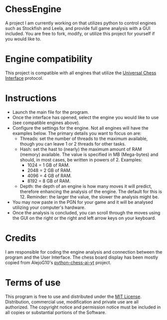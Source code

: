 # ChessEngine
A project I am currently working on that utilizes python to control engines such as Stockfish and Leela, and provide full game analysis with a GUI included.
You are free to fork, modify, or utilize this project for yourself if you would like to.

# Engine compatibility
This project is compatible with all engines that utilize the [Universal Chess Interface](https://backscattering.de/chess/uci/) protocol.

# Instructions
* Launch the main file for the program.
* Once the interface has opened, select the engine you would like to use (see compatible engines above).
* Configure the settings for the engine. Not all engines will have the examples below. The primary details you want to focus on are:
   - Threads: set the number of threads to the maximum available, though you can leave 1 or 2 threads for other tasks.
   - Hash: set the hast to (nearly) the maximum amount of RAM (memory) available. The value is specified in MB (Mega-bytes) and should, in most cases, be written in powers of 2. Examples:
      - 1024 = 1 GB of RAM.
      - 2048 = 2 GB of RAM.
      - 4096 = 4 GB of RAM.
      - 8192 = 8 GB of RAM.
   - Depth: the depth of an engine is how many moves it will predict, therefore enhancing the analysis of the engine. The default for this is 12. Reminder: the larger the value, the slower the analysis might be.
* You may now paste in the PGN for your game and it will be analysed utilizing your computer's hardware.
* Once the analysis is concluded, you can scroll through the moves using the GUI on the right or the right and left arrow keys on your keyboard.

# Credits
I am responsible for coding the engine analysis and connection between the program and the User Interface.
The chess board display has been mostly copied from AlejoG10's [python-chess-ai-yt](https://github.com/AlejoG10/python-chess-ai-yt) project.

# Terms of use
This program is free to use and distributed under the [MIT License](https://github.com/779804/ChessAnalyzer/blob/main/LICENSE). Distribution, commercial use, modification and private use are all authorized. The copyright notice and permission notice must be included in all copies or substantial portions of the Software.
